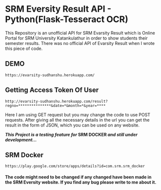 # SRM Eversity Result API - Python(Flask-Tesseract OCR)
This Repository is an unofficial API for SRM Evarsity Result which is Online Portal for SRM University Katankulathur in order to show students their semester results. There was no official API of Evarsity Result when I wrote this piece of code.

## DEMO 
```
https://evarsity-sudhanshu.herokuapp.com/
```

## Getting Access Token Of User
```
http://evarsity-sudhanshu.herokuapp.com/result?regno=***************&date=*&month=*&year=****
```
Here I am using GET request but you may change the code to use POST requests. After giving all the necessary details in the url you can get the result in the form of JSON, which you can be used on any website.

<b><i>This Project is a testing feature for</i> SRM DOCKER <i>and still under development...</i></b>

## SRM Docker
```
https://play.google.com/store/apps/details?id=com.srm.srm_docker
```

#### The code might need to be changed if any changed have been made in the SRM Eversity website. If you find any bug please write to me about it.


